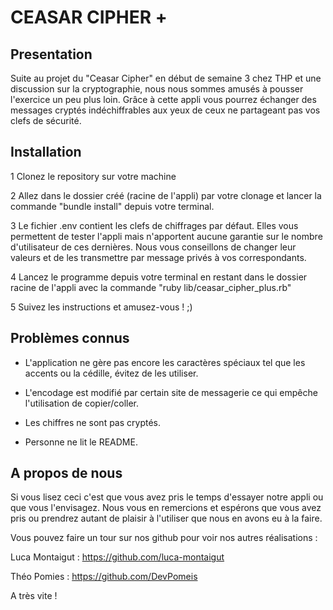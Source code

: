 # CEASAR CIPHER +

## Presentation

Suite au projet du "Ceasar Cipher" en début de semaine 3 chez THP et une discussion sur la cryptographie, nous nous sommes amusés à pousser l'exercice un peu plus loin. Grâce à cette appli vous pourrez échanger des messages cryptés indéchiffrables aux yeux de ceux ne partageant pas vos clefs de sécurité.

## Installation

1 Clonez le repository sur votre machine 

2 Allez dans le dossier créé (racine de l'appli) par votre clonage et lancer la commande "bundle install" depuis votre terminal.

3 Le fichier .env contient les clefs de chiffrages par défaut. Elles vous permettent de tester l'appli mais n'apportent aucune garantie sur le nombre d'utilisateur de ces dernières. Nous vous conseillons de changer leur valeurs et de les transmettre par message privés à vos correspondants.

4 Lancez le programme depuis votre terminal en restant dans le dossier racine de l'appli avec la commande "ruby lib/ceasar_cipher_plus.rb"

5 Suivez les instructions et amusez-vous ! ;)

## Problèmes connus

- L'application ne gère pas encore les caractères spéciaux tel que les accents ou la cédille, évitez de les utiliser.

- L'encodage est modifié par certain site de messagerie ce qui empêche l'utilisation de copier/coller.

- Les chiffres ne sont pas cryptés.

- Personne ne lit le README.

## A propos de nous

Si vous lisez ceci c'est que vous avez pris le temps d'essayer notre appli ou que vous l'envisagez. Nous vous en remercions et espérons que vous avez pris ou prendrez autant de plaisir à l'utiliser que nous en avons eu à la faire.

Vous pouvez faire un tour sur nos github pour voir nos autres réalisations :

Luca Montaigut : https://github.com/luca-montaigut

Théo Pomies : https://github.com/DevPomeis

A très vite ! 
